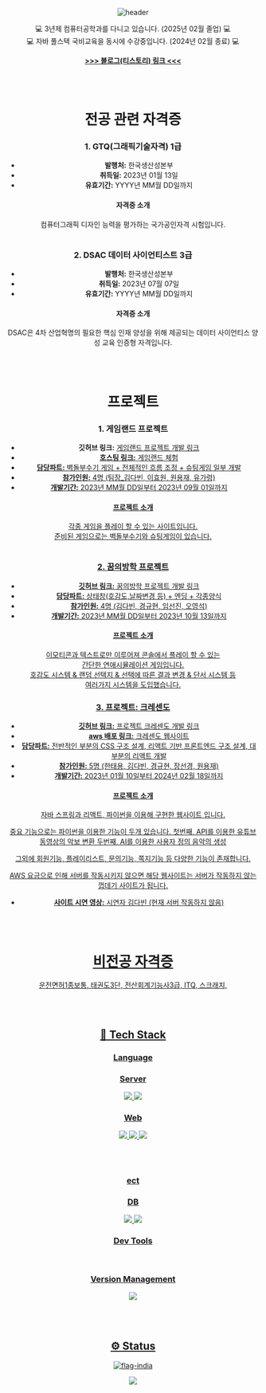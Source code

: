 <div align="center">
  
	
  ![header](https://capsule-render.vercel.app/api?type=waving&color=888888&height=250&section=header&text=%20Good%20Day!%20&fontSize=60)
  


<span>💻 3년제 컴퓨터공학과를 다니고 있습니다. (2025년 02월 졸업) 💻<br>💻 자바 풀스택 국비교육을 동시에 수강중입니다. (2024년 02월 종료) 💻</span>

 <b><a href="https://codeinst.tistory.com/"> >>> 블로그(티스토리) 링크 <<< </a></b>

 <br><br>
 # 전공 관련 자격증

### 1. GTQ(그래픽기술자격) 1급
- **발행처:** 한국생산성본부
- **취득일:** 2023년 01월 13일
- **유효기간:** YYYY년 MM월 DD일까지

#### 자격증 소개
컴퓨터그래픽 디자인 능력을 평가하는 국가공인자격 시험입니다.
#
### 2. DSAC 데이터 사이언티스트 3급
- **발행처:** 한국생산성본부
- **취득일:** 2023년 07월 07일
- **유효기간:** YYYY년 MM월 DD일까지

#### 자격증 소개
DSAC은 4차 산업혁명의 필요한 핵심 인재 양성을 위해 제공되는 데이터 사이언티스 양성 교육 인증형 자격입니다.


 <br><br>
 # 프로젝트

### 1. 게임랜드 프로젝트
- **깃허브 링크:** <a href="https://github.com/JSProject-Team4/Team4"> 게임랜드 프로젝트 개발 링크
- **호스팅 링크:** <a href="https://daveen99.github.io/GameLand_project/MainPage/MainPage.html"> 게임랜드 체험
- **담당파트:** 벽돌부수기 게임 + 전체적인 흐름 조정 + 슈팅게임 일부 개발
- **참가인원:** 4명 (팀장_김다빈, 이효원, 원용재, 유가령)
- **개발기간:** 2023년 MM월 DD일부터 2023년 09월 01일까지

#### 프로젝트 소개
각종 게임을 플레이 할 수 있는 사이트입니다. <br>
준비된 게임으로는 벽돌부수기와 슈팅게임이 있습니다.
#
### 2. 꿈의방학 프로젝트
- **깃허브 링크:** <a href="https://github.com/Vacation-Dream/Vacation_Dream"> 꿈의방학 프로젝트 개발 링크
- **담당파트:** 상태창(호감도,날짜변경 등) + 엔딩 + 각종양식 
- **참가인원:** 4명 (김다빈, 경규현, 임선진, 오영석)
- **개발기간:** 2023년 MM월 DD일부터 2023년 10월 13일까지

#### 프로젝트 소개
이모티콘과 텍스트로만 이루어져 콘솔에서 플레이 할 수 있는 <br>
간단한 연애시뮬레이션 게임입니다.<br>
호감도 시스템 & 랜덤 선택지 & 선택에 따른 결과 변경 & 단서 시스템 등 <br>
여러가지 시스템을 도입했습니다.

### 3. 프로젝트: 크레센도
- **깃허브 링크:** <a href="https://github.com/TeamCrescendo"> 프로젝트 크레센도 개발 링크
- **aws 배포 링크:** <a href="http://cresendo.site"> 크레센도 웹사이트
- **담당파트:** 전반적인 부분의 CSS 구조 설계, 리액트 기반 프론트엔드 구조 설계, 대부분의 리액트 개발
- **참가인원:** 5명 (한태용, 김다빈, 경규현, 장선경, 원용재)
- **개발기간:** 2023년 01월 10일부터 2024년 02월 18일까지

#### 프로젝트 소개
자바 스프링과 리액트, 파이썬을 이용해 구현한 웹사이트 입니다.

중요 기능으로는 파이썬을 이용한 기능이 두개 있습니다.
첫번째, API를 이용한 유튜브 동영상의 악보 변환
두번째, AI를 이용한 사용자 정의 음악의 생성

그외에 회원기능, 플레이리스트, 문의기능, 쪽지기능 등 다양한 기능이 존재합니다.

AWS 요금으로 인해 서버를 작동시키지 않으면 해당 웹사이트는 
서버가 작동하지 않는 껍데기 사이트가 됩니다.
- **사이트 시연 영상:** <a href="https://www.youtube.com/watch?v=F50cl6GUR7k&ab_channel=%EB%B9%94%EB%8B%A4"> 시연자 김다빈
(현재 서버 작동하지 않음)


 <br><br>
 # 비전공 자격증
 운전면허1종보통, 태권도3단, 전산회계기능사3급, ITQ, 스크래치, 

  <br><br>
  <h2>🔨 Tech Stack</h2>
  <h3>Language</h3>
  <h3> Server </h3>
  <img src="https://img.shields.io/badge/Java-%23ED8B00.svg?style=flat&logo=Java&logoColor=white" />
<!--   <img src="https://img.shields.io/badge/SpringBoot-6DB33F?style=flat&logo=spring&logoColor=white">
  <img src="https://img.shields.io/badge/Spring-6DB33F?style=flat&logo=spring&logoColor=white">  -->
  <img src="https://img.shields.io/badge/Node.js-339933?style=flat&logo=javascript&logoColor=black">  
<!--   <img src="https://img.shields.io/badge/Tomcat-F8DC75?style=flat&logo=ApacheTomcat&logoColor=white" /> -->
  <br>
  <h3> Web </h3>
  <img src="https://img.shields.io/badge/HTML5-E34F26?style=flat&logo=HTML5&logoColor=white" />
  <img src="https://img.shields.io/badge/CSS3-1572B6?style=flat&logo=CSS3&logoColor=white" />
  <img src="https://img.shields.io/badge/javascript-F7DF1E?style=flat&logo=javascript&logoColor=black"> 
<!--   <img src="https://img.shields.io/badge/React-61DAFB?style=flat&logo=React&logoColor=black"/> -->

  <br><br>
  <h3>ect</h3>
  <h3>DB</h3>
  <img src="https://img.shields.io/badge/MariaDB-003545?style=flat&logo=mariadb&logoColor=white" />
  <img src="https://img.shields.io/badge/MySQL-4479A1?style=flat&logo=MySQL&logoColor=white" />
  <br>
  <h3>Dev Tools</h3>
<!--   <img src="https://img.shields.io/badge/intellij%20Idea-000000?style=flat&logo=IntelliJIdea&logoColor=white" />
  <img src="https://img.shields.io/badge/Eclipse%20IDE-2C2255?style=flat&logo=EclipseIDE&logoColor=white" />
  <img src="https://img.shields.io/badge/Visual%20Studio%20Code-007ACC?style=flat&logo=VisualStudioCode&logoColor=white" /> -->
  <br>
  <h3>Version Management</h3>
  <img src="https://img.shields.io/badge/GitHub-181717?style=flat&logo=GitHub&logoColor=white" />
</div>
<br><br><br> 
<div align="center">
<h2>⚙ Status</h2>
  
![flag-india](https://github-readme-stats.vercel.app/api?username=JOY0987&show_icons=true&hide=contribs,prs&cache_seconds=86400&theme=flag-india)
  
 <img src="https://github-readme-stats.vercel.app/api/top-langs/?username=joy0987&layout=compact">
  
</div>
